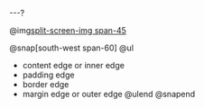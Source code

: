 ---?

@img[split-screen-img span-45](template/img/css-box-model.png)

@snap[south-west span-60]
@ul[](false)

- content edge or inner edge
- padding edge
- border edge
- margin edge or outer edge
  @ulend
  @snapend
